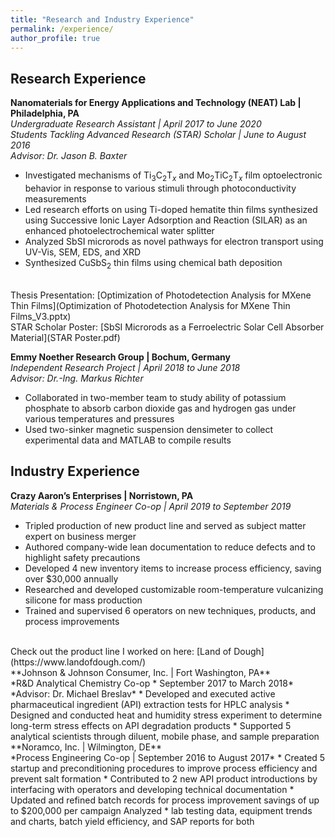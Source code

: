 ```yaml
---
title: "Research and Industry Experience"
permalink: /experience/
author_profile: true
---
```

## Research Experience

**Nanomaterials for Energy Applications and Technology (NEAT) Lab | Philadelphia, PA**<br/>
*Undergraduate Research Assistant | April 2017 to June 2020<br/>
Students Tackling Advanced Research (STAR) Scholar | June to August 2016<br/>
Advisor: Dr. Jason B. Baxter*
* Investigated mechanisms of Ti<sub>3</sub>C<sub>2</sub>T<sub>_x_</sub> and Mo<sub>2</sub>TiC<sub>2</sub>T<sub>_x_</sub> film optoelectronic behavior in response to various stimuli through photoconductivity measurements
* Led research efforts on using Ti-doped hematite thin films synthesized using Successive Ionic Layer Adsorption and Reaction (SILAR) as an enhanced photoelectrochemical water splitter
* Analyzed SbSI microrods as novel pathways for electron transport using UV-Vis, SEM, EDS, and XRD
* Synthesized CuSbS<sub>2</sub> thin films using chemical bath deposition
</br>
Thesis Presentation: 
[Optimization of Photodetection Analysis for MXene Thin Films](Optimization of Photodetection Analysis for MXene Thin Films_V3.pptx)
</br>
STAR Scholar Poster: [SbSI Microrods as a Ferroelectric Solar Cell Absorber Material](STAR Poster.pdf)
</br>

**Emmy Noether Research Group | Bochum, Germany**<br/>
*Independent Research Project | April 2018 to June 2018<br/>
Advisor: Dr.-Ing. Markus Richter*
* Collaborated in two-member team to study ability of potassium phosphate to absorb carbon dioxide gas and hydrogen gas under various temperatures and pressures 
* Used two-sinker magnetic suspension densimeter to collect experimental data and MATLAB to compile results

## Industry Experience

**Crazy Aaron’s Enterprises | Norristown, PA**</br>
*Materials & Process Engineer Co-op | April 2019 to September 2019*
* Tripled production of new product line and served as subject matter expert on business merger
* Authored company-wide lean documentation to reduce defects and to highlight safety precautions
* Developed 4 new inventory items to increase process efficiency, saving over $30,000 annually
* Researched and developed customizable room-temperature vulcanizing silicone for mass production
* Trained and supervised 6 operators on new techniques, products, and process improvements
</br>
Check out the product line I worked on here: [Land of Dough](https://www.landofdough.com/)
</br>
**Johnson & Johnson Consumer, Inc. | Fort Washington, PA**</br>
*R&D Analytical Chemistry Co-op * September 2017 to March 2018*</br>
*Advisor: Dr. Michael Breslav*
* Developed and executed active pharmaceutical ingredient (API) extraction tests for HPLC analysis
* Designed and conducted heat and humidity stress experiment to determine long-term stress effects on API degradation products
* Supported 5 analytical scientists through diluent, mobile phase, and sample preparation
<br/>
**Noramco, Inc. | Wilmington, DE**</br>
*Process Engineering Co-op | September 2016 to August 2017*
* Created 5 startup and preconditioning procedures to improve process efficiency and prevent salt formation
* Contributed to 2 new API product introductions by interfacing with operators and developing technical
documentation
* Updated and refined batch records for process improvement savings of up to $200,000 per campaign
Analyzed
* lab testing data, equipment trends and charts, batch yield efficiency, and SAP reports for both
